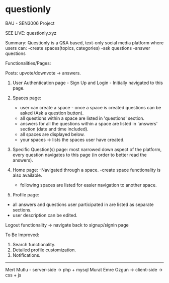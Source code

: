 # questionly
BAU - SEN3006  Project 

SEE LIVE: questionly.xyz

Summary: Questionly is a Q&A based, text-only social media platform where users can:
-create spaces(topics, categories)
-ask questions 
-answer questions

Functionalities/Pages:

Posts: upvote/downvote -> answers.

1) User Authentication page - Sign Up and Login - Initially navigated to this page.

2) Spaces page:
    - user can create a space - once a space is created questions can be asked (Ask a question button).
    - all questions within a space are listed in 'questions' section.
    - answers for all the questions within a space are listed in 'answers' section (date and time included).
    - all spaces are displayed below.
    - your spaces -> lists the spaces user have created.
    
3) Specific Question(s) page: most narrowed down aspect of the platform, every question navigates to this page (in order to better read the answers).

4) Home page:
    -Navigated through a space.
    -create space functionality is also available.
    - following spaces are listed for easier navigation to another space.
  

5) Profile page:
  - all answers and questions user participated in are listed as separate sections.
  - user description can be edited.
   
 Logout functionality -> navigate back to signup/signin page
   
To Be Improved:
1) Search functionality.
2) Detailed profile customization.
3) Notifications.
-----------------
Mert Mutlu - server-side -> php + mysql
Murat Emre Ozgun -> client-side -> css + js
